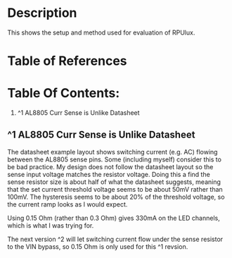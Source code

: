 # Description

This shows the setup and method used for evaluation of RPUlux.

# Table of References


# Table Of Contents:

1. ^1 AL8805 Curr Sense is Unlike Datasheet


## ^1 AL8805 Curr Sense is Unlike Datasheet

The datasheet example layout shows switching current (e.g. AC) flowing between the AL8805 sense pins. Some (including myself) consider this to be bad practice. My design does not follow the datasheet layout so the sense input voltage matches the resistor voltage. Doing this a find the sense resistor size is about half of what the datasheet suggests, meaning that the set current threshold voltage seems to be about 50mV rather than 100mV. The hysteresis seems to be about 20% of the threshold voltage, so the current ramp looks as I would expect. 

Using 0.15 Ohm (rather than 0.3 Ohm) gives 330mA on the LED channels, which is what I was trying for. 

The next version ^2 will let switching current flow under the sense resistor to the VIN bypass, so 0.15 Ohm is only used for this ^1 revsion.
